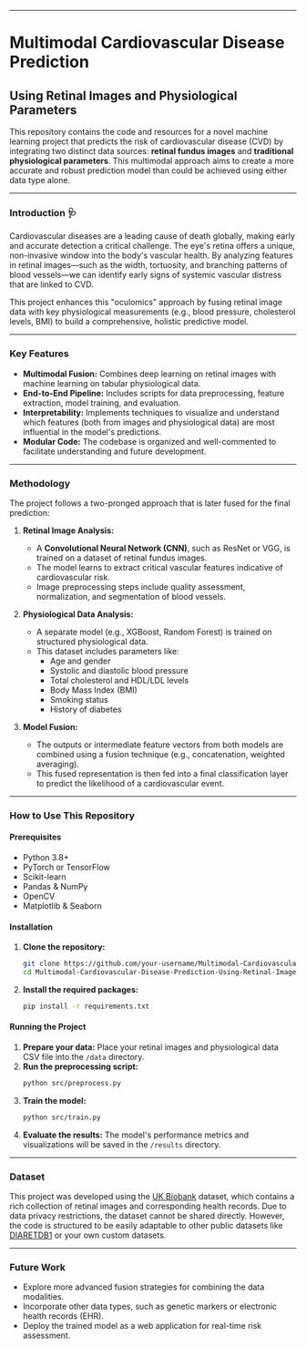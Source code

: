 

-----

# Multimodal Cardiovascular Disease Prediction

## Using Retinal Images and Physiological Parameters

This repository contains the code and resources for a novel machine learning project that predicts the risk of cardiovascular disease (CVD) by integrating two distinct data sources: **retinal fundus images** and **traditional physiological parameters**. This multimodal approach aims to create a more accurate and robust prediction model than could be achieved using either data type alone.

  ---

### Introduction 🩺

Cardiovascular diseases are a leading cause of death globally, making early and accurate detection a critical challenge. The eye's retina offers a unique, non-invasive window into the body's vascular health. By analyzing features in retinal images—such as the width, tortuosity, and branching patterns of blood vessels—we can identify early signs of systemic vascular distress that are linked to CVD.

This project enhances this "oculomics" approach by fusing retinal image data with key physiological measurements (e.g., blood pressure, cholesterol levels, BMI) to build a comprehensive, holistic predictive model.

-----

### Key Features

  * **Multimodal Fusion:** Combines deep learning on retinal images with machine learning on tabular physiological data.
  * **End-to-End Pipeline:** Includes scripts for data preprocessing, feature extraction, model training, and evaluation.
  * **Interpretability:** Implements techniques to visualize and understand which features (both from images and physiological data) are most influential in the model's predictions.
  * **Modular Code:** The codebase is organized and well-commented to facilitate understanding and future development.

-----

### Methodology

The project follows a two-pronged approach that is later fused for the final prediction:

1.  **Retinal Image Analysis:**

      * A **Convolutional Neural Network (CNN)**, such as ResNet or VGG, is trained on a dataset of retinal fundus images.
      * The model learns to extract critical vascular features indicative of cardiovascular risk.
      * Image preprocessing steps include quality assessment, normalization, and segmentation of blood vessels.

2.  **Physiological Data Analysis:**

      * A separate model (e.g., XGBoost, Random Forest) is trained on structured physiological data.
      * This dataset includes parameters like:
          * Age and gender
          * Systolic and diastolic blood pressure
          * Total cholesterol and HDL/LDL levels
          * Body Mass Index (BMI)
          * Smoking status
          * History of diabetes

3.  **Model Fusion:**

      * The outputs or intermediate feature vectors from both models are combined using a fusion technique (e.g., concatenation, weighted averaging).
      * This fused representation is then fed into a final classification layer to predict the likelihood of a cardiovascular event.

-----

### How to Use This Repository

#### **Prerequisites**

  * Python 3.8+
  * PyTorch or TensorFlow
  * Scikit-learn
  * Pandas & NumPy
  * OpenCV
  * Matplotlib & Seaborn

#### **Installation**

1.  **Clone the repository:**

    ```bash
    git clone https://github.com/your-username/Multimodal-Cardiovascular-Disease-Prediction-Using-Retinal-Images-and-Physiological-Parameters.git
    cd Multimodal-Cardiovascular-Disease-Prediction-Using-Retinal-Images-and-Physiological-Parameters
    ```

2.  **Install the required packages:**

    ```bash
    pip install -r requirements.txt
    ```

#### **Running the Project**

1.  **Prepare your data:** Place your retinal images and physiological data CSV file into the `/data` directory.
2.  **Run the preprocessing script:**
    ```bash
    python src/preprocess.py
    ```
3.  **Train the model:**
    ```bash
    python src/train.py
    ```
4.  **Evaluate the results:** The model's performance metrics and visualizations will be saved in the `/results` directory.

-----

### Dataset

This project was developed using the [UK Biobank](https://www.ukbiobank.ac.uk/) dataset, which contains a rich collection of retinal images and corresponding health records. Due to data privacy restrictions, the dataset cannot be shared directly. However, the code is structured to be easily adaptable to other public datasets like [DIARETDB1](https://www.google.com/search?q=https://www.it.lut.fi/project/imret/diaretdb1/) or your own custom datasets.

-----

### Future Work

  * Explore more advanced fusion strategies for combining the data modalities.
  * Incorporate other data types, such as genetic markers or electronic health records (EHR).
  * Deploy the trained model as a web application for real-time risk assessment.
